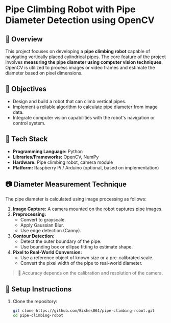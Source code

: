 # Pipe Climbing Robot with Pipe Diameter Detection using OpenCV

## 🧠 Overview

This project focuses on developing a **pipe climbing robot** capable of navigating vertically placed cylindrical pipes. The core feature of the project involves **measuring the pipe diameter using computer vision techniques**. OpenCV is utilized to process images or video frames and estimate the diameter based on pixel dimensions.

## 🎯 Objectives

- Design and build a robot that can climb vertical pipes.
- Implement a reliable algorithm to calculate pipe diameter from image data.
- Integrate computer vision capabilities with the robot's navigation or control system.

## 🧰 Tech Stack

- **Programming Language:** Python
- **Libraries/Frameworks:** OpenCV, NumPy
- **Hardware:** Pipe climbing robot, camera module
- **Platform:** Raspberry Pi / Arduino (optional, based on implementation)

## 📷 Diameter Measurement Technique

The pipe diameter is calculated using image processing as follows:

1. **Image Capture:** A camera mounted on the robot captures pipe images.
2. **Preprocessing:**
   - Convert to grayscale.
   - Apply Gaussian Blur.
   - Use edge detection (Canny).
3. **Contour Detection:**
   - Detect the outer boundary of the pipe.
   - Use bounding box or ellipse fitting to estimate shape.
4. **Pixel to Real-World Conversion:**
   - Use a reference object of known size or a pre-calibrated scale.
   - Convert the pixel width of the pipe to real-world diameter.

> 📏 Accuracy depends on the calibration and resolution of the camera.

## 🚀 Setup Instructions

1. Clone the repository:
   ```bash
   git clone https://github.com/Bishes061/pipe-climbing-robot.git
   cd pipe-climbing-robot
